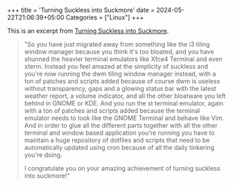 +++
title = 'Turning Suckless into Suckmore'
date = 2024-05-22T21:06:39+05:00
Categories = ["Linux"]
+++

This is an excerpt from [Turning Suckless into Suckmore](https://unixdigest.com/articles/turning-suckless-into-suckmore.html).

> "So you have just migrated away from something like the i3 tiling window manager because you think it's too bloated, and you have shunned the heavier terminal emulators like Xfce4 Terminal and even xterm. Instead you feel amazed at the simplicity of suckless and you're now running the dwm tiling window manager instead, with a ton of patches and scripts added because of course dwm is useless without transparency, gaps and a glowing status bar with the latest weather report, a volume indicator, and all the other bloatware you left behind in GNOME or KDE. And you run the st terminal emulator, again with a ton of patches and scripts added because the terminal emulator needs to look like the GNOME Terminal and behave like Vim. And in order to glue all the different parts together with all the other terminal and window based application you're running you have to maintain a huge repository of dotfiles and scripts that need to be automatically updated using cron because of all the daily tinkering you're doing.
>
> I congratulate you on your amazing achievement of turning suckless into suckmore!"



